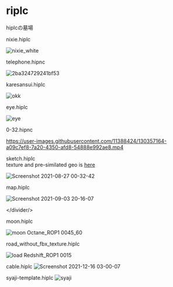 



# riplc
hiplcの墓場

nixie.hiplc

![nixie_white](https://user-images.githubusercontent.com/11388424/123547796-1d849e80-d79d-11eb-8cfc-5dac6a473afd.jpg)

</divider>

telephone.hipnc

![2ba324729241bf53](https://user-images.githubusercontent.com/11388424/123534426-17200380-d758-11eb-998d-167a4de7999c.jpg)

</divider>

karesansui.hiplc

![okk](https://user-images.githubusercontent.com/11388424/129453417-0c1e234c-c414-425f-9785-edd1932e00c4.png)


</divider>

eye.hiplc

![eye](https://user-images.githubusercontent.com/11388424/129453425-c60d8d08-0616-4ba7-9bf5-7ce7b9879553.png)

</divider>

0-32.hipnc

https://user-images.githubusercontent.com/11388424/130357164-a09c7ef8-7a20-4350-afd8-54888e992ae8.mp4


</divider>

sketch.hiplc  
texture and pre-similated geo is [here](https://drive.google.com/drive/folders/1nvg3bJzyoZaBKB36KfjmyFFiAqyrbgL4?usp=sharing)

![Screenshot 2021-08-27 00-32-42](https://user-images.githubusercontent.com/11388424/131119281-7f870ffe-f579-4bce-91f6-10460d6baf91.png)

</divider>

map.hiplc

![Screenshot 2021-09-03 20-16-07](https://user-images.githubusercontent.com/11388424/131996978-9bc06531-d63b-4c14-a406-11a4ad2b4f1a.png)


</divider/>

moon.hiplc

![moon Octane_ROP1 0045_60](https://user-images.githubusercontent.com/11388424/132134235-d8061c4c-dd8b-4730-a39e-2d231cef7822.png)

</divider>

road_without_fbx_texture.hiplc

![load Redshift_ROP1 0015](https://user-images.githubusercontent.com/11388424/141674551-d0178e4f-d2e8-4d18-8919-9e5b23524c0b.png)

cable.hiplc
![Screenshot 2021-12-16 03-00-07](https://user-images.githubusercontent.com/11388424/146633477-b93b7589-6c71-4fff-9906-25e901e91d11.png)

syaji-template.hiplc
![syaji](https://user-images.githubusercontent.com/11388424/202391508-29dc2c60-f496-4a12-b4ff-aad927fd8662.png)

